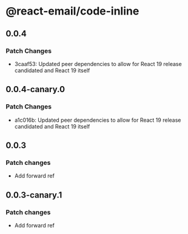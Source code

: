 # @react-email/code-inline

## 0.0.4

### Patch Changes

- 3caaf53: Updated peer dependencies to allow for React 19 release candidated and React 19 itself

## 0.0.4-canary.0

### Patch Changes

- a1c016b: Updated peer dependencies to allow for React 19 release candidated and React 19 itself

## 0.0.3

### Patch changes

- Add forward ref

## 0.0.3-canary.1

### Patch changes

- Add forward ref
